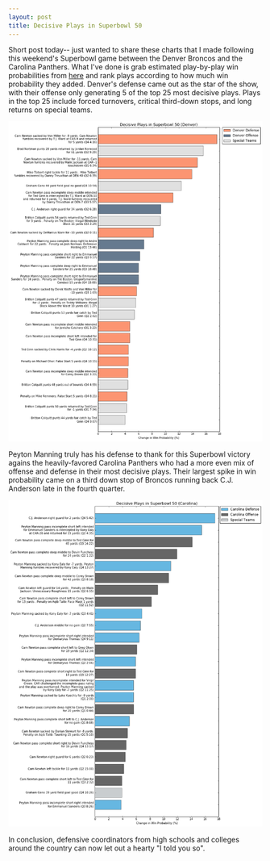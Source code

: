 ```yaml
---
layout: post
title: Decisive Plays in Superbowl 50
---
```


Short post today-- just wanted to share these charts that I made following this weekend's Superbowl game between the Denver Broncos and the Carolina Panthers.  What I've done is grab estimated play-by-play win probabilities from [here](http://www.pro-football-reference.com/boxscores/201602070den.htm) and rank plays according to how much win probability they added.  Denver's defense came out as the star of the show, with their offense only generating 5 of the top 25 most decisive plays.  Plays in the top 25 include forced turnovers, critical third-down stops, and long returns on special teams.  

![Denver Plays](/img/post/sb50/denver_plays.png)

Peyton Manning truly has his defense to thank for this Superbowl victory agains the heavily-favored Carolina Panthers who had a more even mix of offense and defense in their most decisive plays.  Their largest spike in win probability came on a third down stop of Broncos running back C.J. Anderson late in the fourth quarter.

![Carolina Plays](/img/post/sb50/carolina_plays.png)

In conclusion, defensive coordinators from high schools and colleges around the country can now let out a hearty "I told you so".